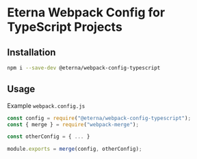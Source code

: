 # Eterna Webpack Config for TypeScript Projects

## Installation

```bash
npm i --save-dev @eterna/webpack-config-typescript
```

## Usage

Example `webpack.config.js`

```javascript
const config = require("@eterna/webpack-config-typescript");
const { merge } = require("webpack-merge");

const otherConfig = { ... }

module.exports = merge(config, otherConfig);
```

